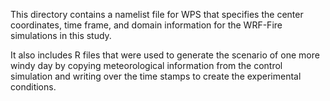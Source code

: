 This directory contains a namelist file for WPS that specifies the center coordinates, time frame, and domain information for the WRF-Fire simulations in this study.

It also includes R files that were used to generate the scenario of one more windy day by copying meteorological information from the control simulation and writing over the time stamps to create the experimental conditions.
